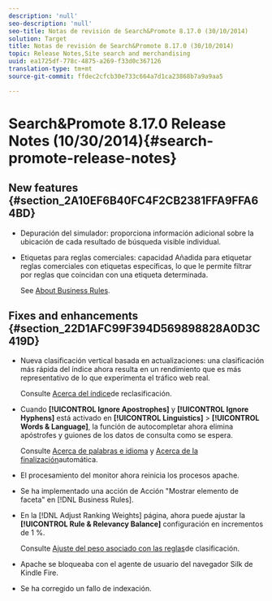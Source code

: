 ```yaml
---
description: 'null'
seo-description: 'null'
seo-title: Notas de revisión de Search&Promote 8.17.0 (30/10/2014)
solution: Target
title: Notas de revisión de Search&Promote 8.17.0 (30/10/2014)
topic: Release Notes,Site search and merchandising
uuid: ea1725df-778c-4875-a269-f33d0c367126
translation-type: tm+mt
source-git-commit: ffdec2cfcb30e733c664a7d1ca23868b7a9a9aa5

---
```



# Search&amp;Promote 8.17.0 Release Notes (10/30/2014){#search-promote-release-notes}

## New features {#section_2A10EF6B40FC4F2CB2381FFA9FFA64BD}

* Depuración del simulador: proporciona información adicional sobre la ubicación de cada resultado de búsqueda visible individual.
* Etiquetas para reglas comerciales: capacidad Añadida para etiquetar reglas comerciales con etiquetas específicas, lo que le permite filtrar por reglas que coincidan con una etiqueta determinada.

   See [About Business Rules](../c-about-rules-menu/c-about-business-rules.md#concept_2A93D76216754D3D8412CDEA00BD26BD).

## Fixes and enhancements {#section_22D1AFC99F394D569898828A0D3C419D}

* Nueva clasificación vertical basada en actualizaciones: una clasificación más rápida del índice ahora resulta en un rendimiento que es más representativo de lo que experimenta el tráfico web real.

   Consulte [Acerca del índice](../c-about-index-menu/c-about-re-rank-index.md#concept_147B0A9FCD51451787DA898E06F7C692)de reclasificación.

* Cuando **[!UICONTROL Ignore Apostrophes]** y **[!UICONTROL Ignore Hyphens]** está activado en **[!UICONTROL Linguistics]** > **[!UICONTROL Words & Language]**, la función de autocompletar ahora elimina apóstrofes y guiones de los datos de consulta como se espera.

   Consulte [Acerca de palabras e idioma](../c-about-linguistics-menu/c-about-words-and-language.md#concept_CEB4B9576F3C4E2EB87B352EEC738D79) y [Acerca de la finalización](../c-about-auto-complete.md#concept_093A9CD754864BA79B456FE4BEB64578)automática.

* El procesamiento del monitor ahora reinicia los procesos apache.
* Se ha implementado una acción de Acción &quot;Mostrar elemento de faceta&quot; en [!DNL Business Rules].
* En la [!DNL Adjust Ranking Weights] página, ahora puede ajustar la **[!UICONTROL Rule & Relevancy Balance]** configuración en incrementos de 1 %.

   Consulte [Ajuste del peso asociado con las reglas](../c-about-rules-menu/c-about-ranking-rules.md#task_3CB6FC92A66F4D99874A42D55825DB64)de clasificación.

* Apache se bloqueaba con el agente de usuario del navegador Silk de Kindle Fire.
* Se ha corregido un fallo de indexación.

